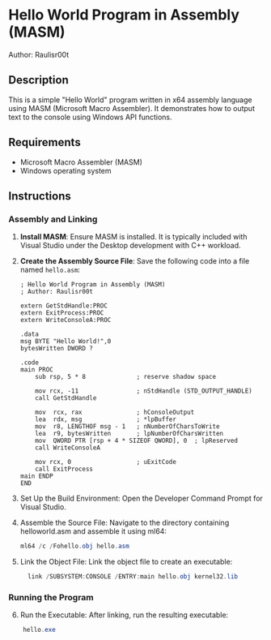 # Hello World Program in Assembly (MASM)

Author: Raulisr00t

## Description
This is a simple "Hello World" program written in x64 assembly language using MASM (Microsoft Macro Assembler). It demonstrates how to output text to the console using Windows API functions.

## Requirements
- Microsoft Macro Assembler (MASM)
- Windows operating system

## Instructions

### Assembly and Linking

1. **Install MASM**: Ensure MASM is installed. It is typically included with Visual Studio under the Desktop development with C++ workload.

2. **Create the Assembly Source File**: Save the following code into a file named `hello.asm`:

   ```assembly
   ; Hello World Program in Assembly (MASM)
   ; Author: Raulisr00t

   extern GetStdHandle:PROC
   extern ExitProcess:PROC
   extern WriteConsoleA:PROC

   .data
   msg BYTE "Hello World!",0
   bytesWritten DWORD ?

   .code
   main PROC
       sub rsp, 5 * 8              ; reserve shadow space

       mov rcx, -11                ; nStdHandle (STD_OUTPUT_HANDLE)
       call GetStdHandle

       mov  rcx, rax               ; hConsoleOutput
       lea  rdx, msg               ; *lpBuffer
       mov  r8, LENGTHOF msg - 1   ; nNumberOfCharsToWrite
       lea  r9, bytesWritten       ; lpNumberOfCharsWritten
       mov  QWORD PTR [rsp + 4 * SIZEOF QWORD], 0  ; lpReserved
       call WriteConsoleA

       mov rcx, 0                  ; uExitCode
       call ExitProcess
   main ENDP
   END
   ````

3. Set Up the Build Environment: Open the Developer Command Prompt for Visual Studio.

4. Assemble the Source File: Navigate to the directory containing helloworld.asm and assemble it using ml64:
    ```powershell
   ml64 /c /Fohello.obj hello.asm
    ```
5. Link the Object File: Link the object file to create an executable:
   ```powershell
     link /SUBSYSTEM:CONSOLE /ENTRY:main hello.obj kernel32.lib
    ```
### Running the Program
6. Run the Executable: After linking, run the resulting executable:
  ``` powershell
      hello.exe
   ```
